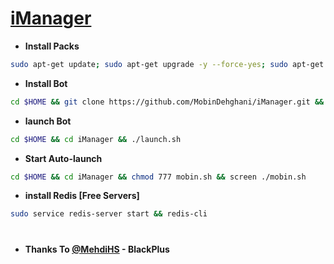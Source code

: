 # [iManager](https://telegram.me/imanager)
* **Install Packs**
`````sh
sudo apt-get update; sudo apt-get upgrade -y --force-yes; sudo apt-get dist-upgrade -y --force-yes; sudo apt-get install libreadline-dev libconfig-dev libssl-dev lua5.2 liblua5.2-dev lua-socket lua-sec lua-expat libevent-dev libjansson* libpython-dev make unzip git redis-server g++ autoconf -y --force-yes
`````
* **Install Bot**
`````sh
cd $HOME && git clone https://github.com/MobinDehghani/iManager.git && cd iManager && chmod +x launch.sh && ./launch.sh install && ./launch.sh
`````
* **launch Bot**
`````sh
cd $HOME && cd iManager && ./launch.sh
`````
* **Start Auto-launch**
`````sh
cd $HOME && cd iManager && chmod 777 mobin.sh && screen ./mobin.sh
`````
* **install Redis [Free Servers]**
`````sh
sudo service redis-server start && redis-cli
`````
#
* **Thanks To [@MehdiHS](https://telegram.me/MehdiHS) - BlackPlus**


